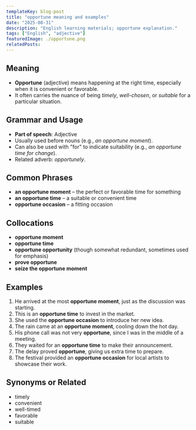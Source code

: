 ```yaml
---
templateKey: blog-post
title: "opportune meaning and examples"
date: "2025-08-31"
description: "English learning materials; opportune explanation."
tags: ["English", "adjective"]
featuredImage: ./opportune.png
relatedPosts:
---
```


## Meaning

- **Opportune** (adjective) means happening at the right time, especially when it is convenient or favorable.
- It often carries the nuance of being _timely_, _well-chosen_, or _suitable_ for a particular situation.

## Grammar and Usage

- **Part of speech**: Adjective
- Usually used before nouns (e.g., _an opportune moment_).
- Can also be used with "for" to indicate suitability (e.g., _an opportune time for change_).
- Related adverb: _opportunely_.

## Common Phrases

- **an opportune moment** – the perfect or favorable time for something
- **an opportune time** – a suitable or convenient time
- **opportune occasion** – a fitting occasion

## Collocations

- **opportune moment**
- **opportune time**
- **opportune opportunity** (though somewhat redundant, sometimes used for emphasis)
- **prove opportune**
- **seize the opportune moment**

## Examples

1. He arrived at the most **opportune moment**, just as the discussion was starting.
2. This is an **opportune time** to invest in the market.
3. She used the **opportune occasion** to introduce her new idea.
4. The rain came at an **opportune moment**, cooling down the hot day.
5. His phone call was not very **opportune**, since I was in the middle of a meeting.
6. They waited for an **opportune time** to make their announcement.
7. The delay proved **opportune**, giving us extra time to prepare.
8. The festival provided an **opportune occasion** for local artists to showcase their work.

## Synonyms or Related

- timely
- convenient
- well-timed
- favorable
- suitable
